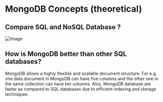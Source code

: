 # MongoDB Concepts (theoretical)

## Compare SQL and NoSQL Database ?

![image](https://github.com/pragyagupta333/MongoDB_Tutorial/assets/125549428/54c075b9-c602-40b3-ac71-0f0c6b376725)

## How is MongoDB better than other SQL databases?

MongoDB allows a highly flexible and scalable document structure. For e.g. one data document in MongoDB can have five columns and the other one in the same collection can have ten columns. 
Also, MongoDB database are faster as compared to SQL databases due to efficient indexing and storage techniques.
